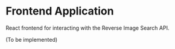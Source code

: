 # Frontend Application

React frontend for interacting with the Reverse Image Search API.

(To be implemented)
